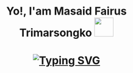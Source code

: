 <h1 align="center"> Yo!, I'am Masaid Fairus Trimarsongko <img src="https://media.tenor.com/_d0iCsfNE2IAAAAj/penguin-wave.gif" width="50"><h1>

<p align="center">
  <a href="https://git.io/typing-svg"><img src="https://readme-typing-svg.herokuapp.com?font=IBM+Plex+Mono&pause=100&color=412FF7&center=true&vCenter=true&width=1000&lines=Hi!+There;Welcome+To+My+Page;I+am+interested+in+Programming+and+Technology" alt="Typing SVG" /></a>
  <p>
  
<!--
**MasaidFairus/MasaidFairus** is a ✨ _special_ ✨ repository because its `README.md` (this file) appears on your GitHub profile.

Here are some ideas to get you started:

- 🔭 I’m currently working on ...
- 🌱 I’m currently learning ...
- 👯 I’m looking to collaborate on ...
- 🤔 I’m looking for help with ...
- 💬 Ask me about ...
- 📫 How to reach me: ...
- 😄 Pronouns: ...
- ⚡ Fun fact: ...
-->
